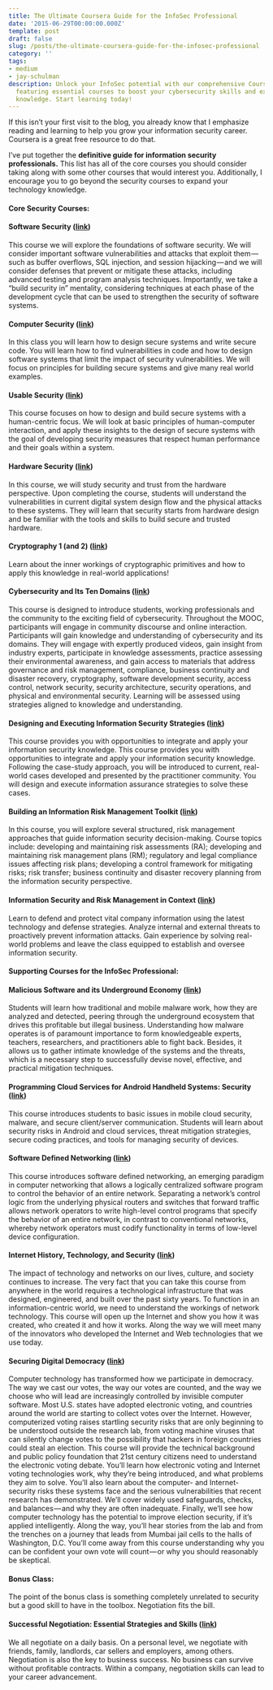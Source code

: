 ```yaml
---
title: The Ultimate Coursera Guide for the InfoSec Professional
date: '2015-06-29T00:00:00.000Z'
template: post
draft: false
slug: /posts/the-ultimate-coursera-guide-for-the-infosec-professional
category: ''
tags:
- medium
- jay-schulman
description: Unlock your InfoSec potential with our comprehensive Coursera guide,
  featuring essential courses to boost your cybersecurity skills and expand your tech
  knowledge. Start learning today!
---
```

If this isn’t your first visit to the blog, you already know that I emphasize reading and learning to help you grow your information security career. Coursera is a great free resource to do that.

I’ve put together the **definitive guide for information security professionals.** This list has all of the core courses you should consider taking along with some other courses that would interest you. Additionally, I encourage you to go beyond the security courses to expand your technology knowledge.

#### Core Security Courses:

#### Software Security ([link](https://www.coursera.org/course/softwaresec))

This course we will explore the foundations of software security. We will consider important software vulnerabilities and attacks that exploit them — such as buffer overflows, SQL injection, and session hijacking — and we will consider defenses that prevent or mitigate these attacks, including advanced testing and program analysis techniques. Importantly, we take a “build security in” mentality, considering techniques at each phase of the development cycle that can be used to strengthen the security of software systems.

#### Computer Security ([link](https://www.coursera.org/course/security))

In this class you will learn how to design secure systems and write secure code. You will learn how to find vulnerabilities in code and how to design software systems that limit the impact of security vulnerabilities. We will focus on principles for building secure systems and give many real world examples.

#### **Usable Security (**[**link**](https://www.coursera.org/course/usablesec)**)**

This course focuses on how to design and build secure systems with a human-centric focus. We will look at basic principles of human-computer interaction, and apply these insights to the design of secure systems with the goal of developing security measures that respect human performance and their goals within a system.

#### **Hardware Security (**[**link**](https://www.coursera.org/course/hardwaresec)**)**

In this course, we will study security and trust from the hardware perspective. Upon completing the course, students will understand the vulnerabilities in current digital system design flow and the physical attacks to these systems. They will learn that security starts from hardware design and be familiar with the tools and skills to build secure and trusted hardware.

#### **Cryptography 1 (and 2) (**[**link**](https://www.coursera.org/course/crypto)**)**

Learn about the inner workings of cryptographic primitives and how to apply this knowledge in real-world applications!

#### **Cybersecurity and Its Ten Domains (**[**link**](https://www.coursera.org/learn/cyber-security-domain)**)**

This course is designed to introduce students, working professionals and the community to the exciting field of cybersecurity. Throughout the MOOC, participants will engage in community discourse and online interaction. Participants will gain knowledge and understanding of cybersecurity and its domains. They will engage with expertly produced videos, gain insight from industry experts, participate in knowledge assessments, practice assessing their environmental awareness, and gain access to materials that address governance and risk management, compliance, business continuity and disaster recovery, cryptography, software development security, access control, network security, security architecture, security operations, and physical and environmental security. Learning will be assessed using strategies aligned to knowledge and understanding.

#### Designing and Executing Information Security Strategies ([link](https://www.coursera.org/course/infosec))

This course provides you with opportunities to integrate and apply your information security knowledge. This course provides you with opportunities to integrate and apply your information security knowledge. Following the case-study approach, you will be introduced to current, real-world cases developed and presented by the practitioner community. You will design and execute information assurance strategies to solve these cases.

#### Building an Information Risk Management Toolkit ([link](https://www.coursera.org/course/inforisk))

In this course, you will explore several structured, risk management approaches that guide information security decision-making. Course topics include: developing and maintaining risk assessments (RA); developing and maintaining risk management plans (RM); regulatory and legal compliance issues affecting risk plans; developing a control framework for mitigating risks; risk transfer; business continuity and disaster recovery planning from the information security perspective.

#### Information Security and Risk Management in Context ([link](https://www.coursera.org/course/inforiskman))

Learn to defend and protect vital company information using the latest technology and defense strategies. Analyze internal and external threats to proactively prevent information attacks. Gain experience by solving real-world problems and leave the class equipped to establish and oversee information security.

#### Supporting Courses for the InfoSec Professional:

#### Malicious Software and its Underground Economy ([link](https://www.coursera.org/course/malsoftware))

Students will learn how traditional and mobile malware work, how they are analyzed and detected, peering through the underground ecosystem that drives this profitable but illegal business. Understanding how malware operates is of paramount importance to form knowledgeable experts, teachers, researchers, and practitioners able to fight back. Besides, it allows us to gather intimate knowledge of the systems and the threats, which is a necessary step to successfully devise novel, effective, and practical mitigation techniques.

#### **Programming Cloud Services for Android Handheld Systems: Security (**[**link**](https://www.coursera.org/course/mobilecloudsecurity)**)**

This course introduces students to basic issues in mobile cloud security, malware, and secure client/server communication. Students will learn about security risks in Android and cloud services, threat mitigation strategies, secure coding practices, and tools for managing security of devices.

#### Software Defined Networking ([link](https://www.coursera.org/course/sdn1))

This course introduces software defined networking, an emerging paradigm in computer networking that allows a logically centralized software program to control the behavior of an entire network. Separating a network’s control logic from the underlying physical routers and switches that forward traffic allows network operators to write high-level control programs that specify the behavior of an entire network, in contrast to conventional networks, whereby network operators must codify functionality in terms of low-level device configuration.

#### Internet History, Technology, and Security ([link](https://www.coursera.org/learn/internet-history/home/info))

The impact of technology and networks on our lives, culture, and society continues to increase. The very fact that you can take this course from anywhere in the world requires a technological infrastructure that was designed, engineered, and built over the past sixty years. To function in an information-centric world, we need to understand the workings of network technology. This course will open up the Internet and show you how it was created, who created it and how it works. Along the way we will meet many of the innovators who developed the Internet and Web technologies that we use today.

#### Securing Digital Democracy ([link](https://www.coursera.org/course/digitaldemocracy))

Computer technology has transformed how we participate in democracy. The way we cast our votes, the way our votes are counted, and the way we choose who will lead are increasingly controlled by invisible computer software. Most U.S. states have adopted electronic voting, and countries around the world are starting to collect votes over the Internet. However, computerized voting raises startling security risks that are only beginning to be understood outside the research lab, from voting machine viruses that can silently change votes to the possibility that hackers in foreign countries could steal an election. This course will provide the technical background and public policy foundation that 21st century citizens need to understand the electronic voting debate. You’ll learn how electronic voting and Internet voting technologies work, why they’re being introduced, and what problems they aim to solve. You’ll also learn about the computer- and Internet-security risks these systems face and the serious vulnerabilities that recent research has demonstrated. We’ll cover widely used safeguards, checks, and balances — and why they are often inadequate. Finally, we’ll see how computer technology has the potential to improve election security, if it’s applied intelligently. Along the way, you’ll hear stories from the lab and from the trenches on a journey that leads from Mumbai jail cells to the halls of Washington, D.C. You’ll come away from this course understanding why you can be confident your own vote will count — or why you should reasonably be skeptical.

#### Bonus Class:

The point of the bonus class is something completely unrelated to security but a good skill to have in the toolbox. Negotiation fits the bill.

#### **Successful Negotiation: Essential Strategies and Skills (**[**link**](https://www.coursera.org/learn/negotiation-skills)**)**

We all negotiate on a daily basis. On a personal level, we negotiate with friends, family, landlords, car sellers and employers, among others. Negotiation is also the key to business success. No business can survive without profitable contracts. Within a company, negotiation skills can lead to your career advancement.